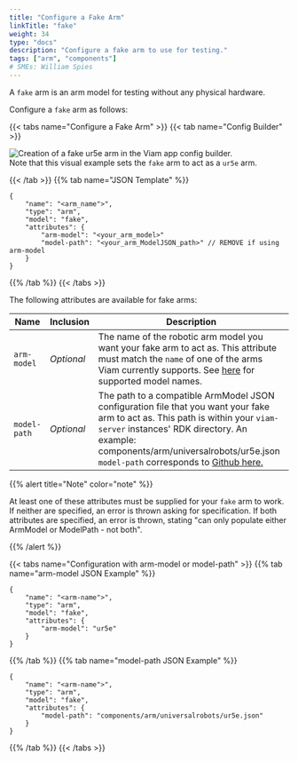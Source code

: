```yaml
---
title: "Configure a Fake Arm"
linkTitle: "fake"
weight: 34
type: "docs"
description: "Configure a fake arm to use for testing."
tags: ["arm", "components"]
# SMEs: William Spies
---
```


A `fake` arm is an arm model for testing without any physical hardware.

Configure a `fake` arm as follows:

{{< tabs name="Configure a Fake Arm" >}}
{{< tab name="Config Builder" >}}

<img src="../img/fake-arm-ui-config.png" alt="Creation of a fake ur5e arm in the Viam app config builder." style="max-width:600px" />

<br>
Note that this visual example sets the <code>fake</code> arm to act as a <code>ur5e</code> arm.

{{< /tab >}}
{{% tab name="JSON Template" %}}

```json-viam {class="line-numbers linkable-line-numbers"}
{
    "name": "<arm_name">",
    "type": "arm",
    "model": "fake",
    "attributes": {
        "arm-model": "<your_arm_model>"
        "model-path": "<your_arm_ModelJSON_path>" // REMOVE if using arm-model
    }
}
```

{{% /tab %}}
{{< /tabs >}}

The following attributes are available for fake arms:

| Name | Inclusion | Description |
| ---- | --------- | ----------- |
| `arm-model` | *Optional* | The name of the robotic arm model you want your fake arm to act as. This attribute must match the `name` of one of the arms Viam currently supports. See [here](../#configuration) for supported model names. |
| `model-path` | *Optional* | The path to a compatible ArmModel JSON configuration file that you want your fake arm to act as. This path is within your `viam-server` instances' RDK directory. An example: <file>components/arm/universalrobots/ur5e.json</file> `model-path` corresponds to [Github here.](https://github.com/viamrobotics/rdk/blob/main/components/arm/universalrobots/ur5e.json) |

{{% alert title="Note" color="note" %}}

At least one of these attributes must be supplied for your `fake` arm to work.
If neither are specified, an error is thrown asking for specification.
If both attributes are specified, an error is thrown, stating "can only populate either ArmModel or ModelPath - not both".

{{% /alert %}}

{{< tabs name="Configuration with arm-model or model-path" >}}
{{% tab name="arm-model JSON Example" %}}

```json-viam {class="line-numbers linkable-line-numbers"}
{
    "name": "<arm-name">",
    "type": "arm",
    "model": "fake",
    "attributes": {
        "arm-model": "ur5e"
    }
}
```

{{% /tab %}}
{{% tab name="model-path JSON Example" %}}

```json-viam {class="line-numbers linkable-line-numbers"}
{
    "name": "<arm-name">",
    "type": "arm",
    "model": "fake",
    "attributes": {
        "model-path": "components/arm/universalrobots/ur5e.json"
    }
}
```

{{% /tab %}}
{{< /tabs >}}
